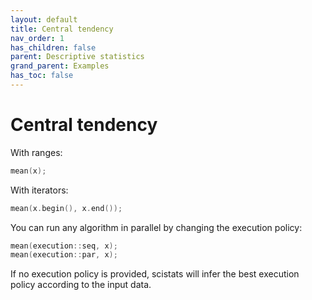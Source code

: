 ```yaml
---
layout: default
title: Central tendency
nav_order: 1
has_children: false
parent: Descriptive statistics
grand_parent: Examples
has_toc: false
---
```

# Central tendency

With ranges:

```cpp
mean(x); 
```

With iterators:

```cpp
mean(x.begin(), x.end()); 
```

You can run any algorithm in parallel by changing the execution policy:

```cpp
mean(execution::seq, x);
mean(execution::par, x);
```

If no execution policy is provided, scistats will infer the best execution policy according to the input data.




<!-- Generated with mdsplit: https://github.com/alandefreitas/mdsplit -->
